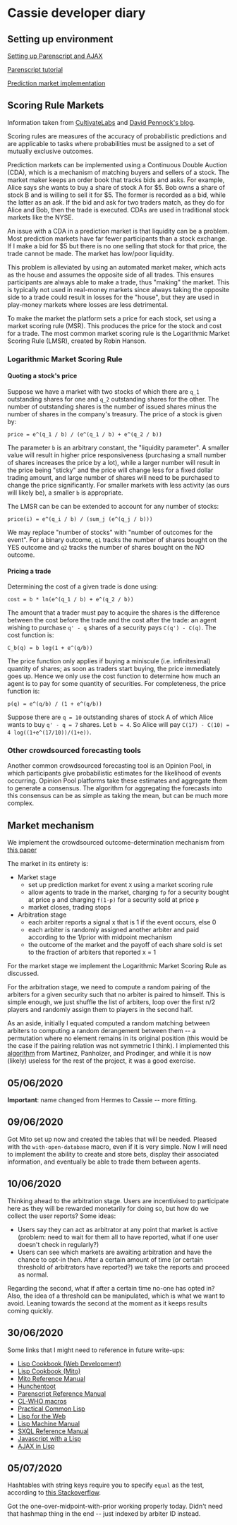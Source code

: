 # Cassie developer diary

## Setting up environment

[Setting up Parenscript and AJAX][jeaye]

[Parenscript tutorial][parenscript]

[Prediction market implementation][implementation]

[jeaye]: https://blog.jeaye.com/2015/09/27/parenscript-ajax/
[parenscript]: https://common-lisp.net/project/parenscript/tutorial.html
[implementation]: https://github.com/JohnNay/predMarket

## Scoring Rule Markets

Information taken from [CultivateLabs][cultivate-labs] and [David Pennock's
blog][oddhead].

Scoring rules are measures of the accuracy of probabilistic predictions and are
applicable to tasks where probabilities must be assigned to a set of mutually
exclusive outcomes.

Prediction markets can be implemented using a Continuous Double Auction (CDA),
which is a mechanism of matching buyers and sellers of a stock. The market
maker keeps an order book that tracks bids and asks. For example, Alice says
she wants to buy a share of stock A for $5. Bob owns a share of stock B and is
willing to sell it for $5. The former is recorded as a bid, while the latter as
an ask. If the bid and ask for two traders match, as they do for Alice and Bob,
then the trade is executed. CDAs are used in traditional stock markets like the
NYSE.

An issue with a CDA in a prediction market is that liquidity can be a problem.
Most prediction markets have far fewer participants than a stock exchange. If I
make a bid for $5 but there is no one selling that stock for that price, the
trade cannot be made. The market has low/poor liquidity.

This problem is alleviated by using an automated market maker, which acts as
the house and assumes the opposite side of all trades. This ensures
participants are always able to make a trade, thus "making" the market. This is
typically not used in real-money markets since always taking the opposite side
to a trade could result in losses for the "house", but they are used in
play-money markets where losses are less detrimental.

To make the market the platform sets a price for each stock, set using a market
scoring rule (MSR). This produces the price for the stock and cost for a trade.
The most common market scoring rule is the Logarithmic Market Scoring Rule
(LMSR), created by Robin Hanson.

### Logarithmic Market Scoring Rule

#### Quoting a stock's price

Suppose we have a market with two stocks of which there are `q_1` outstanding
shares for one and `q_2` outstanding shares for the other. The number of
outstanding shares is the number of issued shares minus the number of shares in
the company's treasury. The price of a stock is given by:

```
price = e^(q_1 / b) / (e^(q_1 / b) + e^(q_2 / b))
```

The parameter `b` is an arbitrary constant, the "liquidity parameter". A
smaller value will result in higher price responsiveness (purchasing a small
number of shares increases the price by a lot), while a larger number will
result in the price being "sticky" and the price will change less for a fixed
dollar trading amount, and large number of shares will need to be purchased to
change the price significantly. For smaller markets with less activity (as ours
will likely be), a smaller `b` is appropriate.

The LMSR can be can be extended to account for any number of stocks:

```
price(i) = e^(q_i / b) / (sum_j (e^(q_j / b)))
```

We may replace "number of stocks" with "number of outcomes for the event". For
a binary outcome, `q1` tracks the number of shares bought on the YES outcome
and `q2` tracks the number of shares bought on the NO outcome.

#### Pricing a trade

Determining the cost of a given trade is done using:

```
cost = b * ln(e^(q_1 / b) + e^(q_2 / b))
```

The amount that a trader must pay to acquire the shares is the difference
between the cost before the trade and the cost after the trade: an agent
wishing to purchase `q' - q` shares of a security pays `C(q') - C(q)`. The cost
function is:

```
C_b(q) = b log(1 + e^(q/b))
```

The price function only applies if buying a miniscule (i.e. infinitesimal)
quantity of shares; as soon as traders start buying, the price immediately goes
up. Hence we only use the cost function to determine how much an agent is to
pay for some quantity of securities. For completeness, the price function is:

```
p(q) = e^(q/b) / (1 + e^(q/b))
```

Suppose there are `q = 10` outstanding shares of stock A of which Alice wants
to buy `q' - q = 7` shares. Let `b = 4`. So Alice will pay `C(17) - C(10) = 4
log((1+e^(17/10))/(1+e))`.

### Other crowdsourced forecasting tools

Another common crowdsourced forecasting tool is an Opinion Pool, in which
participants give probabilistic estimates for the likelihood of events
occurring. Opinion Pool platforms take these estimates and aggregate them to
generate a consensus. The algorithm for aggregating the forecasts into this
consensus can be as simple as taking the mean, but can be much more complex.

[cultivate-labs]: https://www.cultivatelabs.com/prediction-markets-guide/what-are-the-different-types-of-prediction-markets
[oddhead]: http://blog.oddhead.com/2006/10/30/implementing-hansons-market-maker/

## Market mechanism

We implement the crowdsourced outcome-determination mechanism from [this
paper][CODiPM]

The market in its entirety is:
- Market stage
  - set up prediction market for event `X` using a market scoring rule
  - allow agents to trade in the market, charging `fp` for a security bought at
    price `p` and charging `f(1-p)` for a security sold at price `p`
  - market closes, trading stops
- Arbitration stage
  - each arbiter reports a signal x that is 1 if the event occurs, else 0
  - each arbiter is randomly assigned another arbiter and paid according to the
	1/prior with midpoint mechanism
  - the outcome of the market and the payoff of each share sold is set to the
	fraction of arbiters that reported x = 1

For the market stage we implement the Logarithmic Market Scoring Rule as
discussed.

For the arbitration stage, we need to compute a random pairing of the arbiters
for a given security such that no arbiter is paired to himself. This is simple
enough, we just shuffle the list of arbiters, loop over the first n/2 players
and randomly assign them to players in the second half.

As an aside, initially I equated computed a random matching between arbiters to
computing a random derangement between them -- a permutation where no element
remains in its original position (this would be the case if the pairing
relation was not symmetric I think). I implemented this
[algorithm][random-derangement-algorithm] from Martinez, Panholzer, and
Prodinger, and while it is now (likely) useless for the rest of the project, it
was a good exercise.

[CODiPM]: https://arxiv.org/abs/1612.04885
[random-derangement-algorithm]: https://epubs.siam.org/doi/pdf/10.1137/1.9781611972986.7

## 05/06/2020
**Important**: name changed from Hermes to Cassie -- more fitting.

## 09/06/2020
Got Mito set up now and created the tables that will be needed. Pleased with
the `with-open-database` macro, even if it is very simple. Now I will need to
implement the ability to create and store bets, display their associated
information, and eventually be able to trade them between agents.

## 10/06/2020
Thinking ahead to the arbitration stage. Users are incentivised to participate
here as they will be rewarded monetarily for doing so, but how do we collect
the user reports? Some ideas:
- Users say they can act as arbitrator at any point that market is active
  (problem: need to wait for them all to have reported, what if one user
  doesn't check in regularly?)
- Users can see which markets are awaiting arbitration and have the chance to
  opt-in then. After a certain amount of time (or certain threshold of
  arbitrators have reported?) we take the reports and proceed as normal.

Regarding the second, what if after a certain time no-one has opted in? Also,
the idea of a threshold can be manipulated, which is what we want to avoid.
Leaning towards the second at the moment as it keeps results coming quickly.

## 30/06/2020
Some links that I might need to reference in future write-ups:
- [Lisp Cookbook (Web Development)][lisp-webdev]
- [Lisp Cookbook (Mito)][mito-cookbook]
- [Mito Reference Manual][mito-refman]
- [Hunchentoot][hunchentoot-1]
- [Parenscript Reference Manual][parenscript-refman]
- [CL-WHO macros][cl-who-macros]
- [Practical Common Lisp][gigamonkeys]
- [Lisp for the Web][lisp-for-web]
- [Lisp Machine Manual][lisp-machine-manual]
- [SXQL Reference Manual][sxql-refman]
- [Javascript with a Lisp][javascript-with-lisp]
- [AJAX in Lisp][ajax-lisp]

[lisp-webdev]: https://lispcookbook.github.io/cl-cookbook/web.html
[mito-cookbook]: https://lispcookbook.github.io/cl-cookbook/databases.html
[mito-refman]: https://quickref.common-lisp.net/mito.html
[hunchentoot-1]: https://lisp-journey.gitlab.io/blog/web-development-in-common-lisp/
[parenscript-refman]: https://common-lisp.net/project/parenscript/reference.html
[cl-who-macros]: http://lisp-univ-etc.blogspot.com/2009/03/cl-who-macros.html
[gigamonkeys]: http://www.gigamonkeys.com/book/
[lisp-for-web]: https://www.adamtornhill.com/articles/lispweb.htm
[lisp-machine-manual]: https://hanshuebner.github.io/lmman/frontpage.html
[sxql-refman]: https://quickref.common-lisp.net/sxql.html
[javascript-with-lisp]: http://langnostic.inaimathi.ca/posts/javascript-with-a-lisp
[ajax-lisp]: https://blog.jeaye.com/2015/09/27/parenscript-ajax/

## 05/07/2020
Hashtables with string keys require you to specify `equal` as the test,
according to [this
Stackoverflow](https://stackoverflow.com/questions/1409069/using-string-object-as-a-hash-key-in-common-lisp). 

Got the one-over-midpoint-with-prior working properly today. Didn't need that
hashmap thing in the end -- just indexed by arbiter ID instead.
